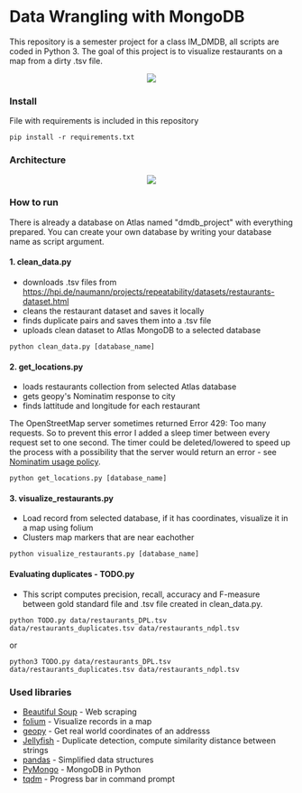 # Data Wrangling with MongoDB

This repository is a semester project for a class IM_DMDB, all scripts are coded in Python 3. The goal of this project is to visualize restaurants on a map from a dirty .tsv file.

<p align="center"> 
<img src="https://raw.githubusercontent.com/hrdlickajan/dmdb_restaurants/master/img/map.png">
</p>

### Install
File with requirements is included in this repository

```
pip install -r requirements.txt
```

### Architecture
<p align="center"> 
<img src="https://raw.githubusercontent.com/hrdlickajan/dmdb_restaurants/master/img/architecture.png">
</p>

### How to run
There is already a database on Atlas named "dmdb_project" with everything prepared. You can create your own database by writing your database name as script argument.
#### 1. clean_data.py
- downloads .tsv files from https://hpi.de/naumann/projects/repeatability/datasets/restaurants-dataset.html
- cleans the restaurant dataset and saves it locally
- finds duplicate pairs and saves them into a .tsv file
- uploads clean dataset to Atlas MongoDB to a selected database

```
python clean_data.py [database_name]
```

#### 2. get_locations.py
- loads restaurants collection from selected Atlas database
- gets geopy's Nominatim response to city
- finds lattitude and longitude for each restaurant

The OpenStreetMap server sometimes returned Error 429: Too many requests. So to prevent this error I added a sleep timer between every request set to one second. The timer could be deleted/lowered to speed up the process with a possibility that the server would return an error - see [Nominatim usage policy](https://operations.osmfoundation.org/policies/nominatim/).

```
python get_locations.py [database_name]
```

#### 3. visualize_restaurants.py
- Load record from selected database, if it has coordinates, visualize it in a map using folium
- Clusters map markers that are near eachother

```
python visualize_restaurants.py [database_name]
```

#### Evaluating duplicates - TODO.py
- This script computes precision, recall, accuracy and F-measure between gold standard file
and .tsv file created in clean_data.py.

```
python TODO.py data/restaurants_DPL.tsv data/restaurants_duplicates.tsv data/restaurants_ndpl.tsv
```
or
```
python3 TODO.py data/restaurants_DPL.tsv data/restaurants_duplicates.tsv data/restaurants_ndpl.tsv
```
### Used libraries
* [Beautiful Soup](https://pypi.org/project/beautifulsoup4/) - Web scraping
* [folium](https://pypi.org/project/folium/) - Visualize records in a map
* [geopy](https://pypi.org/project/geopy/) - Get real world coordinates of an addresss
* [Jellyfish](https://pypi.org/project/jellyfish/) - Duplicate detection, compute similarity distance between strings
* [pandas](https://pypi.org/project/pandas/) - Simplified data structures
* [PyMongo](https://pypi.org/project/pymongo/) - MongoDB in Python
* [tqdm](https://pypi.org/project/tqdm/) - Progress bar in command prompt
